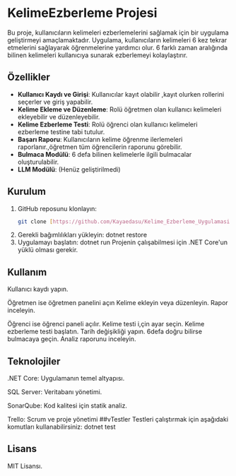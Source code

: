 # KelimeEzberleme Projesi

Bu proje, kullanıcıların kelimeleri ezberlemelerini sağlamak için bir uygulama geliştirmeyi amaçlamaktadır. Uygulama, kullanıcıların kelimeleri 6 kez tekrar etmelerini sağlayarak öğrenmelerine yardımcı olur. 6 farklı
zaman aralığında bilinen kelimeleri kullanıcıya sunarak ezberlemeyi kolaylaştırır.

## Özellikler
- **Kullanıcı Kaydı ve Girişi**: Kullanıcılar kayıt olabilir ,kayıt olurken rollerini seçerler ve giriş yapabilir.
- **Kelime Ekleme ve Düzenleme**: Rolü öğretmen olan kullanıcı kelimeleri ekleyebilir ve düzenleyebilir.
- **Kelime Ezberleme Testi**: Rolü öğrenci olan kullanıcı kelimeleri ezberleme testine tabi tutulur.
- **Başarı Raporu**: Kullanıcıların kelime öğrenme ilerlemeleri raporlanır.,öğretmen tüm öğrencilerin raporunu görebilir.
- **Bulmaca Modülü**: 6 defa bilinen kelimelerle ilgili bulmacalar oluşturulabilir.
- **LLM Modülü**: (Henüz geliştirilmedi)

## Kurulum
1. GitHub reposunu klonlayın:
   ```bash
   git clone [https://github.com/Kayaedasu/Kelime_Ezberleme_Uygulamasi]
2. Gerekli bağımlılıkları yükleyin:
   dotnet restore
3. Uygulamayı başlatın:
    dotnet run
Projenin çalışabilmesi için .NET Core'un yüklü olması gerekir.
## Kullanım
Kullanıcı kaydı yapın.

Öğretmen ise öğretmen panelini açın 
Kelime ekleyin veya düzenleyin.
Rapor inceleyin.

Öğrenci ise öğrenci paneli açılır.
Kelime testi i,çin ayar seçin.
Kelime ezberleme testi başlatın.
Tarih değişikliği yapın.
6defa doğru bilirse bulmacaya geçin.
Analiz raporunu inceleyin.

## Teknolojiler
.NET Core: Uygulamanın temel altyapısı.

SQL Server: Veritabanı yönetimi.

SonarQube: Kod kalitesi için statik analiz.

Trello: Scrum ve proje yönetimi
##vTestler
Testleri çalıştırmak için aşağıdaki komutları kullanabilirsiniz:
dotnet test

## Lisans
MIT Lisansı.

